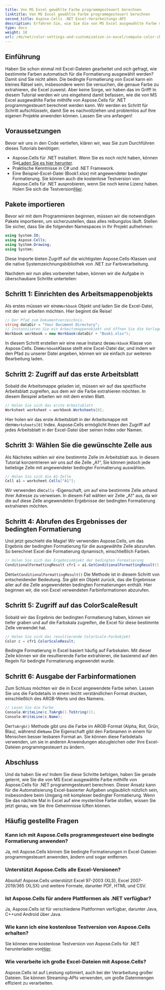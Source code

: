 ```yaml
---
title: Von MS Excel gewählte Farbe programmgesteuert berechnen
linktitle: Von MS Excel gewählte Farbe programmgesteuert berechnen
second_title: Aspose.Cells .NET Excel-Verarbeitungs-API
description: Erfahren Sie, wie Sie die von MS Excel ausgewählte Farbe mit Aspose.Cells für .NET berechnen. Folgen Sie dieser Schritt-für-Schritt-Anleitung, um programmgesteuert auf die bedingte Formatierungsfarbe von Excel zuzugreifen.
type: docs
weight: 10
url: /de/net/color-settings-and-customization-in-excel/compute-color-chosen-by-ms-excel/
---
```

## Einführung
Haben Sie schon einmal mit Excel-Dateien gearbeitet und sich gefragt, wie bestimmte Farben automatisch für die Formatierung ausgewählt werden? Damit sind Sie nicht allein. Die bedingte Formatierung von Excel kann ein kleines Rätsel sein, insbesondere wenn Sie versuchen, die genaue Farbe zu extrahieren, die Excel zuweist. Aber keine Sorge, wir haben das im Griff! In diesem Tutorial werden wir uns eingehend damit befassen, wie die von MS Excel ausgewählte Farbe mithilfe von Aspose.Cells für .NET programmgesteuert berechnet werden kann. Wir werden es Schritt für Schritt aufschlüsseln, damit Sie es nachvollziehen und problemlos auf Ihre eigenen Projekte anwenden können. Lassen Sie uns anfangen!
## Voraussetzungen
Bevor wir uns in den Code vertiefen, klären wir, was Sie zum Durchführen dieses Tutorials benötigen:
-  Aspose.Cells für .NET installiert. Wenn Sie es noch nicht haben, können Sie[Laden Sie es hier herunter](https://releases.aspose.com/cells/net/).
- Praktische Kenntnisse in C# und .NET Framework.
- Eine Beispiel-Excel-Datei (Book1.xlsx) mit angewendeter bedingter Formatierung.
Sie können auch die kostenlose Testversion von Aspose.Cells für .NET ausprobieren, wenn Sie noch keine Lizenz haben. Holen Sie sich die Testversion[Hier](https://releases.aspose.com/).
## Pakete importieren
Bevor wir mit dem Programmieren beginnen, müssen wir die notwendigen Pakete importieren, um sicherzustellen, dass alles reibungslos läuft. Stellen Sie sicher, dass Sie die folgenden Namespaces in Ihr Projekt aufnehmen:
```csharp
using System.IO;
using Aspose.Cells;
using System.Drawing;
using System;
```
Diese Importe bieten Zugriff auf die wichtigsten Aspose.Cells-Klassen und die native Systemzeichnungsbibliothek von .NET zur Farbverarbeitung.

Nachdem wir nun alles vorbereitet haben, können wir die Aufgabe in überschaubare Schritte unterteilen:
## Schritt 1: Einrichten des Arbeitsmappenobjekts
 Als erstes müssen wir eine`Workbook` Objekt und laden Sie die Excel-Datei, mit der wir arbeiten möchten. Hier beginnt die Reise!
```csharp
// Der Pfad zum Dokumentverzeichnis.
string dataDir = "Your Document Directory";
// Instanziieren Sie ein Arbeitsmappenobjekt und öffnen Sie die Vorlagendatei
Workbook workbook = new Workbook(dataDir + "Book1.xlsx");
```
 In diesem Schritt erstellen wir eine neue Instanz des`Workbook` Klasse von Aspose.Cells. Die`Workbook`Klasse stellt eine Excel-Datei dar, und indem wir den Pfad zu unserer Datei angeben, können wir sie einfach zur weiteren Bearbeitung laden.
## Schritt 2: Zugriff auf das erste Arbeitsblatt
Sobald die Arbeitsmappe geladen ist, müssen wir auf das spezifische Arbeitsblatt zugreifen, aus dem wir die Farbe extrahieren möchten. In diesem Beispiel arbeiten wir mit dem ersten Blatt.
```csharp
// Holen Sie sich das erste Arbeitsblatt
Worksheet worksheet = workbook.Worksheets[0];
```
 Hier holen wir das erste Arbeitsblatt in der Arbeitsmappe mit dem`Worksheets[0]` Index. Aspose.Cells ermöglicht Ihnen den Zugriff auf jedes Arbeitsblatt in der Excel-Datei über seinen Index oder Namen.
## Schritt 3: Wählen Sie die gewünschte Zelle aus
Als Nächstes wählen wir eine bestimmte Zelle im Arbeitsblatt aus. In diesem Tutorial konzentrieren wir uns auf die Zelle „A1“, Sie können jedoch jede beliebige Zelle mit angewendeter bedingter Formatierung auswählen.
```csharp
// Holen Sie sich die A1-Zelle
Cell a1 = worksheet.Cells["A1"];
```
 Wir verwenden die`Cells` -Eigenschaft, um auf eine bestimmte Zelle anhand ihrer Adresse zu verweisen. In diesem Fall wählen wir Zelle „A1“ aus, da wir die auf diese Zelle angewendeten Ergebnisse der bedingten Formatierung extrahieren möchten.
## Schritt 4: Abrufen des Ergebnisses der bedingten Formatierung
Und jetzt geschieht die Magie! Wir verwenden Aspose.Cells, um das Ergebnis der bedingten Formatierung für die ausgewählte Zelle abzurufen. So berechnet Excel die Formatierung dynamisch, einschließlich Farben.
```csharp
// Holen Sie sich das Ergebnisobjekt der bedingten Formatierung
ConditionalFormattingResult cfr1 = a1.GetConditionalFormattingResult();
```
 Der`GetConditionalFormattingResult()` Die Methode ist in diesem Schritt von entscheidender Bedeutung. Sie gibt ein Objekt zurück, das die Ergebnisse aller auf die Zelle angewendeten bedingten Formatierungen enthält. Hier beginnen wir, die von Excel verwendeten Farbinformationen abzurufen.
## Schritt 5: Zugriff auf das ColorScaleResult
Sobald wir das Ergebnis der bedingten Formatierung haben, können wir tiefer graben und auf die Farbskala zugreifen, die Excel für diese bestimmte Zelle verwendet hat.
```csharp
// Holen Sie sich das resultierende ColorScale-Farbobjekt
Color c = cfr1.ColorScaleResult;
```
Bedingte Formatierung in Excel basiert häufig auf Farbskalen. Mit dieser Zeile können wir die resultierende Farbe extrahieren, die basierend auf den Regeln für bedingte Formatierung angewendet wurde.
## Schritt 6: Ausgabe der Farbinformationen
Zum Schluss möchten wir die in Excel angewendete Farbe sehen. Lassen Sie uns die Farbdetails in einem leicht verständlichen Format drucken, einschließlich des ARGB-Werts und des Namens.
```csharp
// Lesen Sie die Farbe
Console.WriteLine(c.ToArgb().ToString());
Console.WriteLine(c.Name);
```
 Der`ToArgb()` Methode gibt uns die Farbe im ARGB-Format (Alpha, Rot, Grün, Blau), während die`Name` Die Eigenschaft gibt den Farbnamen in einem für Menschen besser lesbaren Format an. Sie können diese Farbdetails verwenden, um sie in anderen Anwendungen abzugleichen oder Ihre Excel-Dateien programmgesteuert zu ändern.

## Abschluss
Und da haben Sie es! Indem Sie diese Schritte befolgen, haben Sie gerade gelernt, wie Sie die von MS Excel ausgewählte Farbe mithilfe von Aspose.Cells für .NET programmgesteuert berechnen. Dieser Ansatz kann für die Automatisierung Excel-basierter Aufgaben unglaublich nützlich sein, insbesondere beim Umgang mit komplexer bedingter Formatierung. Wenn Sie das nächste Mal in Excel auf eine mysteriöse Farbe stoßen, wissen Sie jetzt genau, wie Sie ihre Geheimnisse lüften können.
## Häufig gestellte Fragen
### Kann ich mit Aspose.Cells programmgesteuert eine bedingte Formatierung anwenden?
Ja, mit Aspose.Cells können Sie bedingte Formatierungen in Excel-Dateien programmgesteuert anwenden, ändern und sogar entfernen.
### Unterstützt Aspose.Cells alle Excel-Versionen?
Absolut! Aspose.Cells unterstützt Excel 97-2003 (XLS), Excel 2007-2019/365 (XLSX) und weitere Formate, darunter PDF, HTML und CSV.
### Ist Aspose.Cells für andere Plattformen als .NET verfügbar?
Ja, Aspose.Cells ist für verschiedene Plattformen verfügbar, darunter Java, C++und Android über Java.
### Wie kann ich eine kostenlose Testversion von Aspose.Cells erhalten?
 Sie können eine kostenlose Testversion von Aspose.Cells für .NET herunterladen von[Hier](https://releases.aspose.com/).
### Wie verarbeite ich große Excel-Dateien mit Aspose.Cells?
Aspose.Cells ist auf Leistung optimiert, auch bei der Verarbeitung großer Dateien. Sie können Streaming-APIs verwenden, um große Datenmengen effizient zu verarbeiten.